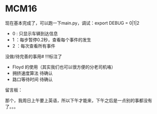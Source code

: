 # MCM16

现在基本完成了，可以跑一下main.py，调试：export DEBUG = 0|1|2

- 0 : 只显示车辆到达信息
- 1 ：每步暂停0.2秒，查看每个事件的发生
- 2 ：每次查看所有事件

没做/待完善的事用# !!!标注了

- Floyd 的使用（其实我们也可以很方便的分老司机咯）
- 拥挤速度算法 待确认
- 路口等待时间 待确认

留言板：

那个，我周日上午要上英语，所以下午才能来，下午之后是一点别的事都没有了。。。
